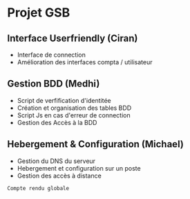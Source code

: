 # Projet GSB

## Interface Userfriendly (Ciran)

- Interface de connection
- Amélioration des interfaces compta / utilisateur

## Gestion BDD (Medhi)

- Script de verfification d'identitée
- Création et organisation des tables BDD
- Script Js en cas d'erreur de connection 
- Gestion des Accès à la BDD

## Hebergement & Configuration (Michael)

- Gestion du DNS du serveur
- Hebergement et configuration sur un poste
- Gestion des accès à distance

`Compte rendu globale`